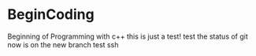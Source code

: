 # BeginCoding
Beginning of Programming with c++
this is just a test!
test the status of git\
now is on the new branch
test ssh 
